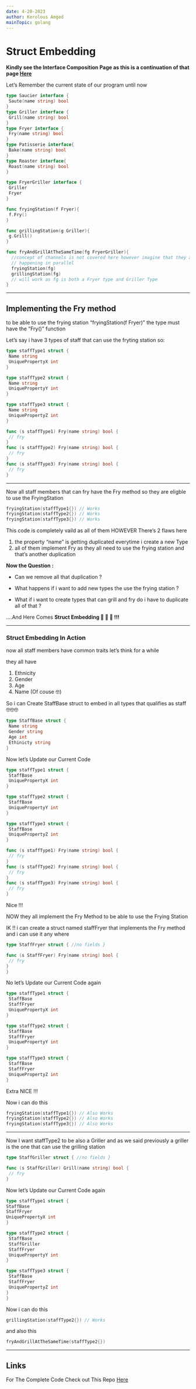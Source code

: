 ```yaml
---
date: 4-20-2023
author: Kerolous Amged
mainTopic: golang
---
```


<base target="_blank">

# Struct Embedding

**Kindly see the Interface Composition Page as this is a continuation of that page [Here](interface-composition)**

Let’s Remember the current state of our program until now

```go
type Saucier interface {
 Saute(name string) bool
}
type Griller interface {
 Grill(name string) bool
}
type Fryer interface {
 Fry(name string) bool
}
type Patisserie interface{
 Bake(name string) bool
}
type Roaster interface{
 Roast(name string) bool
}

type FryerGriller interface {
 Griller
 Fryer
}

func fryingStation(f Fryer){
 f.Fry()
}

func grillingStation(g Griller){
 g.Grill()
}

func fryAndGrillAtTheSameTime(fg FryerGriller){
  //concept of channels is not covered here however imagine that they are
  // happening in parallel
  fryingStation(fg)
  grillingStation(fg)
  // will work as fg is both a Fryer type and Griller Type
}

```

---

## Implementing the Fry method

to be able to use the frying station “fryingStation(f Fryer)” the type must have the “Fry()” function

Let’s say i have 3 types of staff that can use the fryting station so:

```go
type staffType1 struct {
 Name string
 UniquePropertyX int
}

type staffType2 struct {
 Name string
 UniquePropertyY int
}

type staffType3 struct {
 Name string
 UniquePropertyZ int
}

func (s staffType1) Fry(name string) bool {
 // fry
}
func (s staffType2) Fry(name string) bool {
 // fry
}
func (s staffType3) Fry(name string) bool {
 // fry
}
```

---

Now all staff members that can fry have the Fry method so they are eligble to use the FryingStation

```go
fryingStation(staffType1{}) // Works
fryingStation(staffType2{}) // Works
fryingStation(staffType3{}) // Works
```

This code is completely vaild as all of them HOWEVER There’s 2 flaws here

1. the property “name” is getting duplicated everytime i create a new Type
2. all of them implement Fry as they all need to use the frying station and that’s another duplication

**Now the Question :**

- Can we remove all that duplication ?

- What happens if i want to add new types the use the frying station ?

- What if i want to create types that can grill and fry do i have to duplicate all of that ?

....And Here Comes **Struct Embedding 🥳 🥳 🥳 !!!**

---

### Struct Embedding In Action

now all staff members have common traits let’s think for a while

they all have

1. Ethnicity
2. Gender
3. Age
4. Name (Of couse 🤓)

So i can Create StaffBase struct to embed in all types that qualifies as staff🤓🤓🤓

```go
type StaffBase struct {
 Name string
 Gender string
 Age int
 Ethinicty string
}
```

Now let’s Update our Current Code

```go
type staffType1 struct {
 StaffBase
 UniquePropertyX int
}

type staffType2 struct {
 StaffBase
 UniquePropertyY int
}

type staffType3 struct {
 StaffBase
 UniquePropertyZ int
}

func (s staffType1) Fry(name string) bool {
 // fry
}
func (s staffType2) Fry(name string) bool {
 // fry
}
func (s staffType3) Fry(name string) bool {
 // fry
}
```

Nice !!!

NOW they all implement the Fry Method to be able to use the Frying Station

IK !! i can create a struct named staffFryer that implements the Fry method and i can use it any where

```go
type StaffFryer struct { //no fields }

func (s StaffFryer) Fry(name string) bool {
 // fry
}
}
```

No let’s Update our Current Code again

```go
type staffType1 struct {
 StaffBase
 StaffFryer
 UniquePropertyX int
}

type staffType2 struct {
 StaffBase
 StaffFryer
 UniquePropertyY int
}

type staffType3 struct {
 StaffBase
 StaffFryer
 UniquePropertyZ int
}
```

Extra NICE !!!

Now i can do this

```go
fryingStation(staffType1{}) // Also Works
fryingStation(staffType2{}) // Also Works
fryingStation(staffType3{}) // Also Works
```

---

Now I want staffType2 to be also a Griller and as we said previously a griller is the one that can use the grilling station

```go
type StaffGriller struct { //no fields }

func (s StaffGriller) Grill(name string) bool {
 // fry
}
```

Now let’s Update our Current Code again

```go
type staffType1 struct {
StaffBase
StaffFryer
UniquePropertyX int
}

type staffType2 struct {
 StaffBase
 StaffGriller
 StaffFryer
 UniquePropertyY int
}

type staffType3 struct {
 StaffBase
 StaffFryer
 UniquePropertyZ int
}
}
```

Now i can do this

```go
grillingStation(staffType2{}) // Works
```

and also this

```go
fryAndGrillAtTheSameTime(staffType2{})
```

---

## Links

For The Complete Code Check out This Repo [Here](https://github.com/Kokosalah45/golang-funds/tree/main/struct-embedding)
